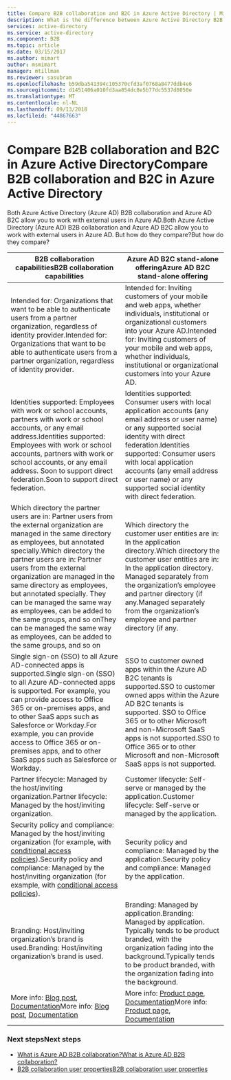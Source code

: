 ```yaml
---
title: Compare B2B collaboration and B2C in Azure Active Directory | Microsoft Docs
description: What is the difference between Azure Active Directory B2B collaboration and Azure AD B2C?
services: active-directory
ms.service: active-directory
ms.component: B2B
ms.topic: article
ms.date: 03/15/2017
ms.author: mimart
author: msmimart
manager: mtillman
ms.reviewer: sasubram
ms.openlocfilehash: b59dba541394c105370cfd3af0768a8477ddb4e6
ms.sourcegitcommit: d1451406a010fd3aa854dc8e5b77dc5537d8050e
ms.translationtype: MT
ms.contentlocale: nl-NL
ms.lasthandoff: 09/13/2018
ms.locfileid: "44867663"
---
```

# <a name="compare-b2b-collaboration-and-b2c-in-azure-active-directory"></a><span data-ttu-id="f7a2d-103">Compare B2B collaboration and B2C in Azure Active Directory</span><span class="sxs-lookup"><span data-stu-id="f7a2d-103">Compare B2B collaboration and B2C in Azure Active Directory</span></span>

<span data-ttu-id="f7a2d-104">Both Azure Active Directory (Azure AD) B2B collaboration and Azure AD B2C allow you to work with external users in Azure AD.</span><span class="sxs-lookup"><span data-stu-id="f7a2d-104">Both Azure Active Directory (Azure AD) B2B collaboration and Azure AD B2C allow you to work with external users in Azure AD.</span></span> <span data-ttu-id="f7a2d-105">But how do they compare?</span><span class="sxs-lookup"><span data-stu-id="f7a2d-105">But how do they compare?</span></span>


<span data-ttu-id="f7a2d-106">B2B collaboration capabilities</span><span class="sxs-lookup"><span data-stu-id="f7a2d-106">B2B collaboration capabilities</span></span> |     <span data-ttu-id="f7a2d-107">Azure AD B2C stand-alone offering</span><span class="sxs-lookup"><span data-stu-id="f7a2d-107">Azure AD B2C stand-alone offering</span></span>
-------- | --------
<span data-ttu-id="f7a2d-108">Intended for: Organizations that want to be able to authenticate users from a partner organization, regardless of identity provider.</span><span class="sxs-lookup"><span data-stu-id="f7a2d-108">Intended for: Organizations that want to be able to authenticate users from a partner organization, regardless of identity provider.</span></span> | <span data-ttu-id="f7a2d-109">Intended for: Inviting customers of your mobile and web apps, whether individuals, institutional or organizational customers into your Azure AD.</span><span class="sxs-lookup"><span data-stu-id="f7a2d-109">Intended for: Inviting customers of your mobile and web apps, whether individuals, institutional or organizational customers into your Azure AD.</span></span>
<span data-ttu-id="f7a2d-110">Identities supported: Employees with work or school accounts, partners with work or school accounts, or any email address.</span><span class="sxs-lookup"><span data-stu-id="f7a2d-110">Identities supported: Employees with work or school accounts, partners with work or school accounts, or any email address.</span></span> <span data-ttu-id="f7a2d-111">Soon to support direct federation.</span><span class="sxs-lookup"><span data-stu-id="f7a2d-111">Soon to support direct federation.</span></span>  | <span data-ttu-id="f7a2d-112">Identities supported: Consumer users with local application accounts (any email address or user name) or any supported social identity with direct federation.</span><span class="sxs-lookup"><span data-stu-id="f7a2d-112">Identities supported: Consumer users with local application accounts (any email address or user name) or any supported social identity with direct federation.</span></span>
<span data-ttu-id="f7a2d-113">Which directory the partner users are in: Partner users from the external organization are managed in the same directory as employees, but annotated specially.</span><span class="sxs-lookup"><span data-stu-id="f7a2d-113">Which directory the partner users are in: Partner users from the external organization are managed in the same directory as employees, but annotated specially.</span></span> <span data-ttu-id="f7a2d-114">They can be managed the same way as employees, can be added to the same groups, and so on</span><span class="sxs-lookup"><span data-stu-id="f7a2d-114">They can be managed the same way as employees, can be added to the same groups, and so on</span></span>  | <span data-ttu-id="f7a2d-115">Which directory the customer user entities are in: In the application directory.</span><span class="sxs-lookup"><span data-stu-id="f7a2d-115">Which directory the customer user entities are in: In the application directory.</span></span> <span data-ttu-id="f7a2d-116">Managed separately from the organization’s employee and partner directory (if any.</span><span class="sxs-lookup"><span data-stu-id="f7a2d-116">Managed separately from the organization’s employee and partner directory (if any.</span></span>
<span data-ttu-id="f7a2d-117">Single sign-on (SSO) to all Azure AD-connected apps is supported.</span><span class="sxs-lookup"><span data-stu-id="f7a2d-117">Single sign-on (SSO) to all Azure AD-connected apps is supported.</span></span> <span data-ttu-id="f7a2d-118">For example, you can provide access to Office 365 or on-premises apps, and to other SaaS apps such as Salesforce or Workday.</span><span class="sxs-lookup"><span data-stu-id="f7a2d-118">For example, you can provide access to Office 365 or on-premises apps, and to other SaaS apps such as Salesforce or Workday.</span></span>  |  <span data-ttu-id="f7a2d-119">SSO to customer owned apps within the Azure AD B2C tenants is supported.</span><span class="sxs-lookup"><span data-stu-id="f7a2d-119">SSO to customer owned apps within the Azure AD B2C tenants is supported.</span></span> <span data-ttu-id="f7a2d-120">SSO to Office 365 or to other Microsoft and non-Microsoft SaaS apps is not supported.</span><span class="sxs-lookup"><span data-stu-id="f7a2d-120">SSO to Office 365 or to other Microsoft and non-Microsoft SaaS apps is not supported.</span></span>
<span data-ttu-id="f7a2d-121">Partner lifecycle: Managed by the host/inviting organization.</span><span class="sxs-lookup"><span data-stu-id="f7a2d-121">Partner lifecycle: Managed by the host/inviting organization.</span></span>  | <span data-ttu-id="f7a2d-122">Customer lifecycle: Self-serve or managed by the application.</span><span class="sxs-lookup"><span data-stu-id="f7a2d-122">Customer lifecycle: Self-serve or managed by the application.</span></span>
<span data-ttu-id="f7a2d-123">Security policy and compliance: Managed by the host/inviting organization (for example, with [conditional access policies](https://docs.microsoft.com/azure/active-directory/b2b/conditional-access)).</span><span class="sxs-lookup"><span data-stu-id="f7a2d-123">Security policy and compliance: Managed by the host/inviting organization (for example, with [conditional access policies](https://docs.microsoft.com/azure/active-directory/b2b/conditional-access)).</span></span>  | <span data-ttu-id="f7a2d-124">Security policy and compliance: Managed by the application.</span><span class="sxs-lookup"><span data-stu-id="f7a2d-124">Security policy and compliance: Managed by the application.</span></span>
<span data-ttu-id="f7a2d-125">Branding: Host/inviting organization’s brand is used.</span><span class="sxs-lookup"><span data-stu-id="f7a2d-125">Branding: Host/inviting organization’s brand is used.</span></span>  |    <span data-ttu-id="f7a2d-126">Branding: Managed by application.</span><span class="sxs-lookup"><span data-stu-id="f7a2d-126">Branding: Managed by application.</span></span> <span data-ttu-id="f7a2d-127">Typically tends to be product branded, with the organization fading into the background.</span><span class="sxs-lookup"><span data-stu-id="f7a2d-127">Typically tends to be product branded, with the organization fading into the background.</span></span>
<span data-ttu-id="f7a2d-128">More info: [Blog post](https://blogs.technet.microsoft.com/enterprisemobility/2017/02/01/azure-ad-b2b-new-updates-make-cross-business-collab-easy/), [Documentation](what-is-b2b.md)</span><span class="sxs-lookup"><span data-stu-id="f7a2d-128">More info: [Blog post](https://blogs.technet.microsoft.com/enterprisemobility/2017/02/01/azure-ad-b2b-new-updates-make-cross-business-collab-easy/), [Documentation](what-is-b2b.md)</span></span>  | <span data-ttu-id="f7a2d-129">More info: [Product page](https://azure.microsoft.com/services/active-directory-b2c/), [Documentation](https://docs.microsoft.com/azure/active-directory-b2c/)</span><span class="sxs-lookup"><span data-stu-id="f7a2d-129">More info: [Product page](https://azure.microsoft.com/services/active-directory-b2c/), [Documentation](https://docs.microsoft.com/azure/active-directory-b2c/)</span></span>


### <a name="next-steps"></a><span data-ttu-id="f7a2d-130">Next steps</span><span class="sxs-lookup"><span data-stu-id="f7a2d-130">Next steps</span></span>

- [<span data-ttu-id="f7a2d-131">What is Azure AD B2B collaboration?</span><span class="sxs-lookup"><span data-stu-id="f7a2d-131">What is Azure AD B2B collaboration?</span></span>](what-is-b2b.md)
- [<span data-ttu-id="f7a2d-132">B2B collaboration user properties</span><span class="sxs-lookup"><span data-stu-id="f7a2d-132">B2B collaboration user properties</span></span>](user-properties.md)

